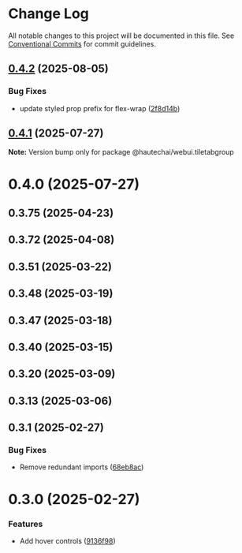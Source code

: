 # Change Log

All notable changes to this project will be documented in this file.
See [Conventional Commits](https://conventionalcommits.org) for commit guidelines.

## [0.4.2](https://github.com/HautechAI/webui/compare/@hautechai/webui.tiletabgroup@0.4.1...@hautechai/webui.tiletabgroup@0.4.2) (2025-08-05)

### Bug Fixes

- update styled prop prefix for flex-wrap ([2f8d14b](https://github.com/HautechAI/webui/commit/2f8d14b94654fcbf4f4bba721689dbe964edbed0))

## [0.4.1](https://github.com/HautechAI/webui/compare/@hautechai/webui.tiletabgroup@0.4.0...@hautechai/webui.tiletabgroup@0.4.1) (2025-07-27)

**Note:** Version bump only for package @hautechai/webui.tiletabgroup

# 0.4.0 (2025-07-27)

## 0.3.75 (2025-04-23)

## 0.3.72 (2025-04-08)

## 0.3.51 (2025-03-22)

## 0.3.48 (2025-03-19)

## 0.3.47 (2025-03-18)

## 0.3.40 (2025-03-15)

## 0.3.20 (2025-03-09)

## 0.3.13 (2025-03-06)

## 0.3.1 (2025-02-27)

### Bug Fixes

- Remove redundant imports ([68eb8ac](https://github.com/HautechAI/webui/commit/68eb8ac08baed716015d8bccaf231e1c0faf94c3))

# 0.3.0 (2025-02-27)

### Features

- Add hover controls ([9136f98](https://github.com/HautechAI/webui/commit/9136f9835a141c02ffe5223983cb15de09d5fd7d))
